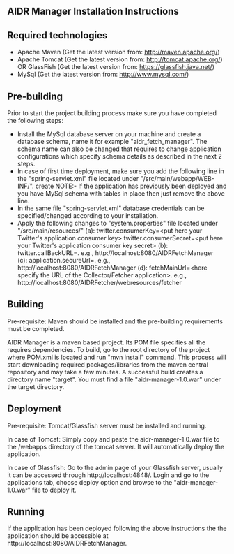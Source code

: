 AIDR Manager Installation Instructions
----------------------------------------

Required technologies
---------------------
* Apache Maven (Get the latest version from: http://maven.apache.org/)
* Apache Tomcat (Get the latest version from: http://tomcat.apache.org/) OR GlassFish (Get the latest version from: https://glassfish.java.net/)
* MySql (Get the latest version from: http://www.mysql.com/)

Pre-building
------------
Prior to start the project building process make sure you have completed the following steps:

* Install the MySql database server on your machine and create a database schema, name it for example "aidr_fetch_manager". The schema name can also be changed that requires to change application configurations which specify schema details as described in the next 2 steps.
* In case of first time deployment, make sure you add the following line in the "spring-servlet.xml" file located under "<project-root>/src/main/webapp/WEB-INF/".
<prop key="hibernate.hbm2ddl.auto">create</prop> 
NOTE:- If the application has previously been deployed and you have MySql schema with tables in place then just remove the above line.
* In the same file "spring-servlet.xml" database credentials can be specified/changed according to your installation.
* Apply the following changes to "system.properties" file located under "<app-root>/src/main/resources/"
    (a):    twitter.consumerKey=<put here your Twitter's application consumer key>
            twitter.consumerSecret=<put here your Twitter's application consumer key secret>
    (b):    twitter.callBackURL=<here goes the URL where the applciation is accessible>. e.g., http://localhost:8080/AIDRFetchManager        
    (c):    application.secureUrl=<here goes the URL where the applciation is accessible>. e.g., http://localhost:8080/AIDRFetchManager
    (d):    fetchMainUrl=<here specify the URL of the Collector/Fetcher application>. e.g., http://localhost:8080/AIDRFetcher/webresources/fetcher

Building 
--------
Pre-requisite: Maven should be installed and the pre-building requirements must be completed.

AIDR Manager is a maven based project. Its POM file specifies all the requires dependencies. To build, go to the root directory of the project where POM.xml is located and run "mvn install" command. This process will start downloading required packages/libraries from the maven central repository and may take a few minutes. A successful build creates a directory name "target". You must find a file "aidr-manager-1.0.war" under the target directory.

Deployment
----------
Pre-requisite: Tomcat/Glassfish server must be installed and running.

In case of Tomcat:
Simply copy and paste the aidr-manager-1.0.war file to the <tomcat-root>/webapps directory of the tomcat server. It will automatically deploy the application.

In case of Glassfish:
Go to the admin page of your Glassfish server, usually it can be accessed through http://localhost:4848/. Login and go to the applications tab, choose deploy option and browse to the "aidr-manager-1.0.war" file to deploy it.

Running
-------
If the application has been deployed following the above instructions the the application should be accessible at http://localhost:8080/AIDRFetchManager.
